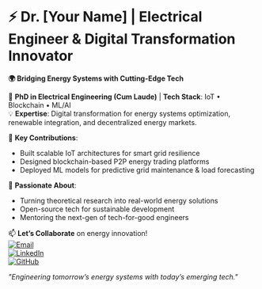 # ⚡ Dr. [Your Name] | Electrical Engineer & Digital Transformation Innovator  
**🌍 Bridging Energy Systems with Cutting-Edge Tech**  

📌 **PhD in Electrical Engineering (Cum Laude)** | **Tech Stack**: IoT • Blockchain • ML/AI  
💡 **Expertise**: Digital transformation for energy systems optimization, renewable integration, and decentralized energy markets.  

🔧 **Key Contributions**:  
- Built scalable IoT architectures for smart grid resilience  
- Designed blockchain-based P2P energy trading platforms  
- Deployed ML models for predictive grid maintenance & load forecasting  

🚀 **Passionate About**:  
- Turning theoretical research into real-world energy solutions  
- Open-source tech for sustainable development  
- Mentoring the next-gen of tech-for-good engineers  

📫 **Let’s Collaborate** on energy innovation!  
[![Email](https://img.shields.io/badge/-Email-D14836?logo=gmail)](mailto:your.email@example.com)  
[![LinkedIn](https://img.shields.io/badge/-LinkedIn-0077B5?logo=linkedin)](https://linkedin.com/in/yourprofile)  
[![GitHub](https://img.shields.io/badge/-Projects-181717?logo=github)](https://github.com/yourusername)  

*"Engineering tomorrow’s energy systems with today’s emerging tech."*  
